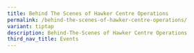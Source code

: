```yaml
---
title: Behind The Scenes of Hawker Centre Operations
permalink: /behind-the-scenes-of-hawker-centre-operations/
variant: tiptap
description: Behind-The-Scenes of Hawker Centre Operations
third_nav_title: Events
---
```

